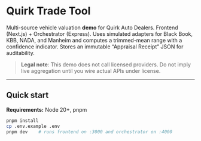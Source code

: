 # Quirk Trade Tool

Multi-source vehicle valuation **demo** for Quirk Auto Dealers. Frontend (Next.js) + Orchestrator (Express). Uses simulated adapters for Black Book, KBB, NADA, and Manheim and computes a trimmed-mean range with a confidence indicator. Stores an immutable “Appraisal Receipt” JSON for auditability.

> **Legal note**: This demo does not call licensed providers. Do not imply live aggregation until you wire actual APIs under license.

---

## Quick start

**Requirements:** Node 20+, pnpm

```bash
pnpm install
cp .env.example .env
pnpm dev    # runs frontend on :3000 and orchestrator on :4000
